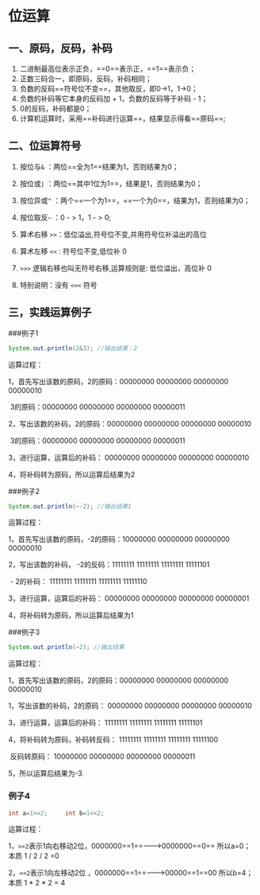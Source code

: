 # 位运算

## 一、原码，反码，补码

1. 二进制最高位表示正负，==0==表示正，==1==表示负；
2. 正数三码合一，即原码，反码，补码相同；
3. 负数的反码==符号位不变==，其他取反，即0->1，1->0；
4. 负数的补码等它本身的反码加 + 1，负数的反码等于补码 - 1；
5. 0的反码，补码都是0；
6. 计算机运算时，采用==补码进行运算==，结果显示得看==原码==;

## 二、位运算符号



1. 按位与`&`		：两位==全为1==结果为1，否则结果为0；

2. 按位或`|`       ：两位==其中1位为1==，结果是1，否则结果为0；

3. 按位异或`^`   ：两个==一个为1==，==一个为0==，结果为1，否则结果为0；

4. 按位取反`~`   ：0 - > 1，1 - > 0;

5. 算术右移 `>>`：低位溢出,符号位不变,并用符号位补溢出的高位

6. 算术左移 `<<` : 符号位不变,低位补 0

7. `>>>` 逻辑右移也叫无符号右移,运算规则是: 低位溢出，高位补 0

8. 特别说明：没有 `<<<` 符号

    

    

## 三，实践运算例子

###例子1

```java
System.out.println(2&3); //输出结果：2
```

运算过程：

1，首先写出该数的原码，2的原码：00000000 00000000 00000000 00000010

​														 3的原码：00000000 00000000 00000000 00000011

2，写出该数的补码，2的原码：00000000 00000000 00000000 00000010

​									  		 3的原码：00000000 00000000 00000000 00000011

3，进行运算，运算后的补码：  00000000 00000000 00000000 00000010

4，将补码转为原码，所以运算后结果为2

###例子2

```java
System.out.println(~-2); //输出结果1
```

运算过程：

1，首先写出该数的原码，-2的原码：10000000 00000000 00000000 00000010

2，写出该数的补码，	     -2的反码：11111111 11111111 11111111 11111101

​														- 2的补码： 11111111 11111111 11111111 11111110

3，进行运算，运算后的补码：            00000000 00000000 00000000 00000001

4，将补码转为原码，所以运算后结果为1

###例子3

```java
System.out.println(~2); //输出结果
```

运算过程：

1，首先写出该数的原码，2的原码：00000000 00000000 00000000 00000010

1，写出该数的补码，2的原码：        00000000 00000000 00000000 00000010

3，进行运算，运算后的补码： 			11111111 11111111 11111111 11111101

4，将补码转为原码，补码转反码：   11111111 11111111 11111111 11111100

​												反码转原码：	10000000 00000000 00000000 00000011			

5，所以运算后结果为-3

### 例子4

```java
int a=1>>2;		int b=1<<2;
```

运算过程：

1，`>>2`表示1向右移动2位，0000000==1==———>0000000==0== 	所以a=0； 本质 1 / 2 / 2 =0

2，`<<2`表示1向左移动2位 ，0000000==1==———>00000==1==00	所以b=4； 本质 1 * 2 * 2 = 4
